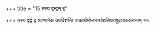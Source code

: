 +++
title = "15 तस्य द्वन्द्वन् द्र"

+++
तस्य द्वंद्वं द्र व्याणामेक उपदिशन्ति पाकार्थभोजनार्थवासिपरशुदात्रकाजानाम् १५